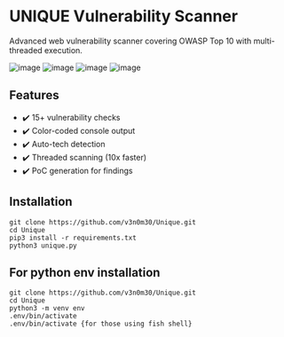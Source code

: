 
# UNIQUE Vulnerability Scanner

Advanced web vulnerability scanner covering OWASP Top 10 with multi-threaded execution.

![image](https://github.com/user-attachments/assets/77cd1608-f1fd-48d8-9632-c5496ecaf47e)
![image](https://github.com/user-attachments/assets/62845512-fbf2-4064-81ca-42b249e4d0bf)
![image](https://github.com/user-attachments/assets/6c30f153-411d-4613-b9c8-c060dba4468c)
![image](https://github.com/user-attachments/assets/4ee7861d-6c22-4c1a-9be9-484ecffa89b7)


## Features
- ✔️ 15+ vulnerability checks
- ✔️ Color-coded console output
- ✔️ Auto-tech detection
- ✔️ Threaded scanning (10x faster)
- ✔️ PoC generation for findings


## Installation
    git clone https://github.com/v3n0m30/Unique.git
    cd Unique
    pip3 install -r requirements.txt
    python3 unique.py


## For python env installation
    git clone https://github.com/v3n0m30/Unique.git
    cd Unique
    python3 -m venv env
    .env/bin/activate
    .env/bin/activate {for those using fish shell}


    
